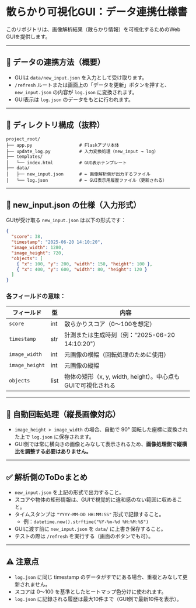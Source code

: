 # 散らかり可視化GUI：データ連携仕様書

このリポジトリは、画像解析結果（散らかり情報）を可視化するためのWeb GUIを提供します。  

---

## 🔗 データの連携方法（概要）

- GUIは `data/new_input.json` を入力として受け取ります。
- `/refresh` ルートまたは画面上の「データを更新」ボタンを押すと、`new_input.json` の内容が `log.json` に変換されます。
- GUI表示は `log.json` のデータをもとに行われます。

---

## 📁 ディレクトリ構成（抜粋）

```
project_root/
├── app.py                  # Flaskアプリ本体
├── update_log.py           # 入力変換処理（new_input → log）
├── templates/
│   └── index.html          # GUI表示テンプレート
├── data/
│   ├── new_input.json      # ← 画像解析側が出力するファイル
│   └── log.json            # ← GUI表示用履歴ファイル（更新される）
```

---

## 📄 new_input.json の仕様（入力形式）

GUIが受け取る `new_input.json` は以下の形式です：

```json
{
  "score": 38,
  "timestamp": "2025-06-20 14:10:20",
  "image_width": 1280,
  "image_height": 720,
  "objects": [
    { "x": 100, "y": 200, "width": 150, "height": 100 },
    { "x": 400, "y": 600, "width": 80, "height": 120 }
  ]
}
```

### 各フィールドの意味：

| フィールド       | 型     | 内容                                                         |
|------------------|--------|--------------------------------------------------------------|
| `score`          | int    | 散らかりスコア（0〜100を想定）                              |
| `timestamp`      | str    | 計測または生成時刻（例："2025-06-20 14:10:20"）             |
| `image_width`    | int    | 元画像の横幅（回転処理のために使用）                         |
| `image_height`   | int    | 元画像の縦幅                                                 |
| `objects`        | list   | 物体の矩形（x, y, width, height）。中心点もGUIで可視化される |

---

## 🔄 自動回転処理（縦長画像対応）

- `image_height > image_width` の場合、自動で 90° 回転した座標に変換された上で `log.json` に保存されます。
- GUI側では常に横向きの画像とみなして表示されるため、**画像処理側で縦横比を調整する必要はありません。**

---

## ✅ 解析側のToDoまとめ

- `new_input.json` を上記の形式で出力すること。
- スコアや物体の矩形情報は、GUIで視覚的に違和感のない範囲に収めること。
- タイムスタンプは `"YYYY-MM-DD HH:MM:SS"` 形式で記録すること。
  - 例：`datetime.now().strftime("%Y-%m-%d %H:%M:%S")`
- GUIに渡す前に `new_input.json` を `data/` に上書き保存すること。
- テストの際は `/refresh` を実行する（画面のボタンでも可）。

---

## ⚠ 注意点

- `log.json` に同じ timestamp のデータがすでにある場合、重複とみなして更新されません。
- スコアは 0〜100 を基準としたヒートマップ色分けに使われます。
- `log.json` に記録される履歴は最大10件まで（GUI側で最新10件を表示）。
